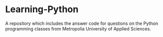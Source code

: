 # Learning-Python

A repository which includes the answer code for questions on the Python programming classes from Metropolia University of Applied Sciences.
